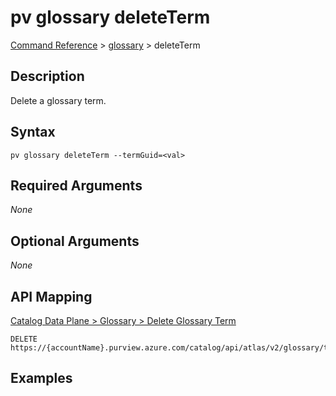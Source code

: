 # pv glossary deleteTerm
[Command Reference](../../../README.md#command-reference) > [glossary](./main.md) > deleteTerm

## Description
Delete a glossary term.

## Syntax
```
pv glossary deleteTerm --termGuid=<val>
```

## Required Arguments
*None*

## Optional Arguments
*None*

## API Mapping
[Catalog Data Plane > Glossary > Delete Glossary Term](https://docs.microsoft.com/en-us/rest/api/purview/catalogdataplane/glossary/delete-glossary-term)
```
DELETE https://{accountName}.purview.azure.com/catalog/api/atlas/v2/glossary/term/{termGuid}
```

## Examples
```powershell

```